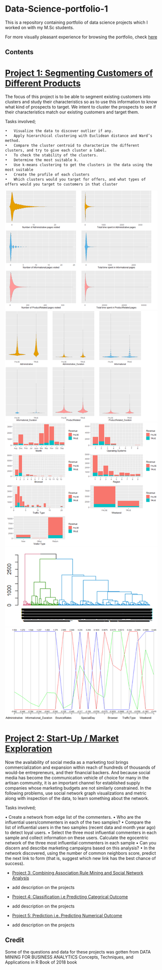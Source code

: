 # Data-Science-portfolio-1
This is a repository containing  portfolio of data science projects which I worked on with my M.Sc students.

For more visually pleasant experience for browsing  the portfolio, check [here]()


Contents
---------
# [Project 1: Segmenting Customers of Different Products](https://github.com/ibkAfolabi/Data-Science-portfolio-1/blob/main/DataScienceGroup1.R)
  
  The focus of this project is to be able to segment existing customers into clusters and study their characteristics so as to use this information to know what kind of prospects   to target. We intent to cluster the prospects to see if their characteristics match our existing customers and target them.
   
  Tasks involved;
  
    •	Visualize the data to discover outlier if any.
    •	Apply hierarchical clustering with Euclidean distance and Ward’s method. 
    •	Compare the cluster centroid to characterize the different clusters, and try to give each cluster a label.
    •	To check the stability of the clusters.
    •	Determine the most suitable k.
    •	Use k-means clustering to get the clusters in the data using the most suitable
    •	Create the profile of each clusters
    •	Which clusters would you target for offers, and what types of offers would you target to customers in that cluster
 ![](images/picture1.png)
    ![](images/picture2.png)
    ![](images/picture3.png)
    ![](images/picture4.png)
    ![](images/Untitled5.png) 
   

# [Project 2: Start-Up /  Market Exploration]()
Now the availability of social media as a marketing tool brings commercialization and expansion within reach of hundreds of thousands of would-be entrepreneurs, and their financial backers. And because social media has become the communication vehicle of choice for many in the artisan community, it is an important channel for established supply companies whose marketing budgets are not similarly constrained. In the following problems, use social network graph visualizations and metric along with inspection of the data, to learn something about the network.

Tasks involved;

•	Create a network from edge list of the commenters. 
•	Who are the influential users/commenters in each of the two samples? 
•	Compare the list of influential users in the two samples (recent  data and month year ago) to detect loyal users.
•	Select the three most influential commenters in each sample and collect information on these users. Calculate the egocentric network of the three most influential commenters in each sample
•	 Can you discern and describe marketing campaigns based on this analysis?
•	In the network discovered, using the number of common neighbors score, predict the next link to form (that is, suggest which new link has the best chance of success). 



- [Project 3: Combining Association Rule Mining and Social Network Analysis]()
-  add description on the projects

- [Project 4: Classification i.e Predicting Categrical Outcome]()
-  add description on the projects
 
- [Project 5: Prediction i.e. Predicting Numerical Outcome]()
-  add description on the projects


 Credit
 -------
Some of the questions and data for these projects was gotten from 
DATA MINING FOR BUSINESS ANALYTICS Concepts, Techniques, and Applications in R Book of 2018 book
